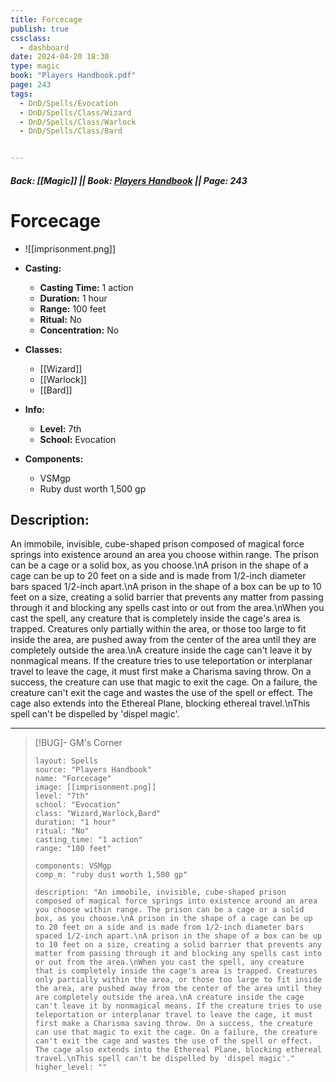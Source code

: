 ```yaml
---
title: Forcecage
publish: true
cssclass:
  - dashboard
date: 2024-04-20 18:30
type: magic
book: "Players Handbook.pdf"
page: 243
tags:
  - DnD/Spells/Evocation
  - DnD/Spells/Class/Wizard
  - DnD/Spells/Class/Warlock
  - DnD/Spells/Class/Bard


---
```


##### Back: [[Magic]] || Book: [Players Handbook](https://drive.google.com/drive/folders/1O5bhpYizcIT5xxAoLOuzCRht_PVS7VSG?usp=sharing) || Page: 243

# Forcecage
- ![[imprisonment.png]]
- **Casting:**
    - **Casting Time:** 1 action
    - **Duration:** 1 hour
    - **Range:** 100 feet
    - **Ritual:** No
    - **Concentration:** No
- **Classes:**
    - [[Wizard]]
    - [[Warlock]]
    - [[Bard]]

- **Info:**
    - **Level:** 7th
    - **School:** Evocation
- **Components:**
    - VSMgp
    - Ruby dust worth 1,500 gp

## Description:
An immobile, invisible, cube-shaped prison composed of magical force springs into existence around an area you choose within range. The prison can be a cage or a solid box, as you choose.\nA prison in the shape of a cage can be up to 20 feet on a side and is made from 1/2-inch diameter bars spaced 1/2-inch apart.\nA prison in the shape of a box can be up to 10 feet on a size, creating a solid barrier that prevents any matter from passing through it and blocking any spells cast into or out from the area.\nWhen you cast the spell, any creature that is completely inside the cage's area is trapped. Creatures only partially within the area, or those too large to fit inside the area, are pushed away from the center of the area until they are completely outside the area.\nA creature inside the cage can't leave it by nonmagical means. If the creature tries to use teleportation or interplanar travel to leave the cage, it must first make a Charisma saving throw. On a success, the creature can use that magic to exit the cage. On a failure, the creature can't exit the cage and wastes the use of the spell or effect. The cage also extends into the Ethereal Plane, blocking ethereal travel.\nThis spell can't be dispelled by 'dispel magic'.



---

> [!BUG]- GM's Corner
>
> ```statblock
> layout: Spells
> source: "Players Handbook"
> name: "Forcecage"
> image: [[imprisonment.png]]
> level: "7th"
> school: "Evocation"
> class: "Wizard,Warlock,Bard"
> duration: "1 hour"
> ritual: "No"
> casting_time: "1 action"
> range: "100 feet"
>
> components: VSMgp
> comp_m: "ruby dust worth 1,500 gp"
>
> description: "An immobile, invisible, cube-shaped prison composed of magical force springs into existence around an area you choose within range. The prison can be a cage or a solid box, as you choose.\nA prison in the shape of a cage can be up to 20 feet on a side and is made from 1/2-inch diameter bars spaced 1/2-inch apart.\nA prison in the shape of a box can be up to 10 feet on a size, creating a solid barrier that prevents any matter from passing through it and blocking any spells cast into or out from the area.\nWhen you cast the spell, any creature that is completely inside the cage's area is trapped. Creatures only partially within the area, or those too large to fit inside the area, are pushed away from the center of the area until they are completely outside the area.\nA creature inside the cage can't leave it by nonmagical means. If the creature tries to use teleportation or interplanar travel to leave the cage, it must first make a Charisma saving throw. On a success, the creature can use that magic to exit the cage. On a failure, the creature can't exit the cage and wastes the use of the spell or effect. The cage also extends into the Ethereal Plane, blocking ethereal travel.\nThis spell can't be dispelled by 'dispel magic'."
> higher_level: ""
> ```
